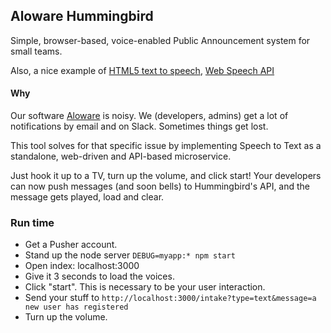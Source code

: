 ## Aloware Hummingbird 

Simple, browser-based, voice-enabled Public Announcement system for small teams. 

Also, a nice example of [HTML5 text to speech](https://developers.google.com/web/updates/2014/01/Web-apps-that-talk-Introduction-to-the-Speech-Synthesis-API), [Web Speech API](https://wicg.github.io/speech-api/)

#### Why 

Our software [Aloware](https://www.aloware.com) is noisy. We (developers, admins) get a lot of notifications by email and on Slack. Sometimes things get lost. 

This tool solves for that specific issue by implementing Speech to Text as a standalone, web-driven and API-based microservice. 

Just hook it up to a TV, turn up the volume, and click start! Your developers can now push messages (and soon bells) 
to Hummingbird's API, and the message gets played, load and clear. 

### Run time

- Get a Pusher account.
- Stand up the node server `DEBUG=myapp:* npm start`
- Open index: localhost:3000 
- Give it 3 seconds to load the voices.
- Click "start". This is necessary to be your user interaction.
- Send your stuff to `http://localhost:3000/intake?type=text&message=a new user has registered`
- Turn up the volume.
